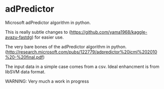 # adPredictor
Microsoft adPredictor algorithm in python.

This is really subtle changes to (https://github.com/yama1968/kaggle-avazu-fastdg) for easier use.


The very bare bones of the adPredictor algorithm in python.
(http://research.microsoft.com/pubs/122779/adpredictor%20icml%202010%20-%20final.pdf)

The input data in a simple case comes from a csv.
Ideal enhancment is from libSVM data format.



WARNING: Very much a work in progress
